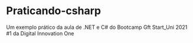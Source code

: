 # Praticando-csharp
Um exemplo prático da aula de .NET e C# do Bootcamp Gft Start_Uni  2021 #1 da Digital Innovation One
